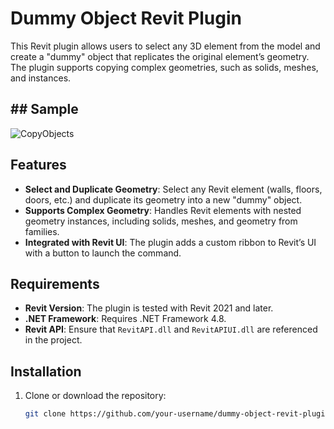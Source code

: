 # Dummy Object Revit Plugin

This Revit plugin allows users to select any 3D element from the model and create a "dummy" object that replicates the original element’s geometry. The plugin supports copying complex geometries, such as solids, meshes, and instances.
## ## Sample

![CopyObjects]([https://github.com/AyaTharwat234/CopyObjects/blob/master/copyobj.png])




## Features

- **Select and Duplicate Geometry**: Select any Revit element (walls, floors, doors, etc.) and duplicate its geometry into a new "dummy" object.
- **Supports Complex Geometry**: Handles Revit elements with nested geometry instances, including solids, meshes, and geometry from families.
- **Integrated with Revit UI**: The plugin adds a custom ribbon to Revit’s UI with a button to launch the command.
  
## Requirements

- **Revit Version**: The plugin is tested with Revit 2021 and later.
- **.NET Framework**: Requires .NET Framework 4.8.
- **Revit API**: Ensure that `RevitAPI.dll` and `RevitAPIUI.dll` are referenced in the project.

## Installation

1. Clone or download the repository:
   ```bash
   git clone https://github.com/your-username/dummy-object-revit-plugin.git
